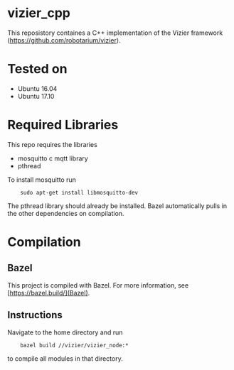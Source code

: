 # vizier_cpp

This reposistory containes a C++ implementation of the Vizier framework (https://github.com/robotarium/vizier).  

# Tested on 

* Ubuntu 16.04
* Ubuntu 17.10

# Required Libraries

This repo requires the libraries
* mosquitto c mqtt library
* pthread

To install mosquitto run
```
	sudo apt-get install libmosquitto-dev
```

The pthread library should already be installed.  Bazel automatically pulls in the other dependencies on compilation.

# Compilation

## Bazel

This project is compiled with Bazel.  For more information, see [https://bazel.build/](Bazel).

## Instructions

Navigate to the home directory and run 
```
	bazel build //vizier/vizier_node:*
```
to compile all modules in that directory.


